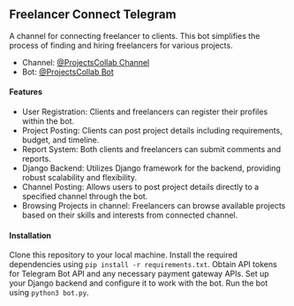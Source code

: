 

## Freelancer Connect Telegram
A channel for connecting freelancer to clients. This bot simplifies the process of finding and hiring freelancers for various projects.

- Channel: [@ProjectsCollab Channel](https://t.me/ProjectsCollab)
- Bot: [@ProjectsCollab Bot](https://t.me/ProjectsCollab)

#### Features
- User Registration: Clients and freelancers can register their profiles within the bot.
- Project Posting: Clients can post project details including requirements, budget, and timeline.
- Report System: Both clients and freelancers can submit comments and reports.
- Django Backend: Utilizes Django framework for the backend, providing robust scalability and flexibility. 
- Channel Posting: Allows users to post project details directly to a specified channel through the bot.
- Browsing Projects in channel: Freelancers can browse available projects based on their skills and interests from connected channel.

#### Installation
Clone this repository to your local machine.
Install the required dependencies using `pip install -r requirements.txt`.
Obtain API tokens for Telegram Bot API and any necessary payment gateway APIs.
Set up your Django backend and configure it to work with the bot.
Run the bot using `python3 bot.py`.

